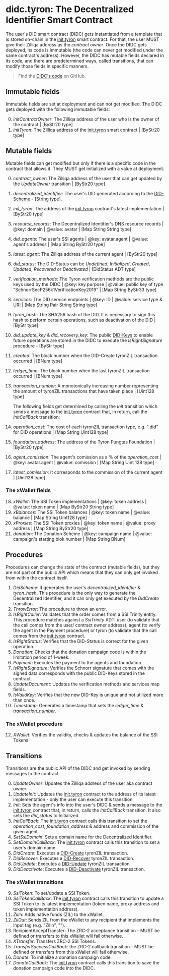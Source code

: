 # didc.tyron: The Decentralized Identifier Smart Contract

The user's DID smart contract (DIDC) gets instantiated from a template that is stored on-chain in the [init.tyron](./init.tyron.md) smart contract. For that, the user MUST give their Zilliqa address as the *contract owner*. Once the DIDC gets deployed, its code is immutable (the code can never get modified under the same contract's address). However, the DIDC has mutable fields declared in its code, and there are predetermined ways, called transitions, that can modify those fields in specific manners.

> Find the [DIDC's code](https://github.com/julio-cabdu/tyronZIL-js/blob/master/src/lib/blockchain/smart-contracts/didc.scilla) on GitHub.

## Immutable fields

Immutable fields are set at deployment and can not get modified. The DIDC gets deployed with the following immutable fields:

0. *initContractOwner*: The Zilliqa address of the user who is the owner of the contract | [ByStr20 type]
1. *initTyron*: The Zilliqa address of the [init.tyron](./init.tyron.md) smart contract | [ByStr20 type]

## Mutable fields

Mutable fields can get modified but only if there is a specific code in the contract that allows it. They MUST get initialized with a value at deployment.

0. *contract_owner*: The Zilliqa address of the user that can get updated by the *UpdateOwner* transition | [ByStr20 type]
1. *decentralized_identifier*: The user's DID generated according to the [DID-Scheme](../scheme/did-scheme.md) - [String type].
2. *init_tyron*: The address of the [init.tyron](./init.tyron.md) contract's latest implementation | [ByStr20 type]
3. *resource_records*: The Decentralized Identifier's DNS resource records | @key: domain | @value: avatar | [Map String String type]
4. *did_agents*: The user's SSI agents | @key: avatar.agent | @value: agent's address | [Map String ByStr20 type]
5. *latest_agent*: The Zilliqa address of the current agent | [ByStr20 type]
6. *did_status*: The DID-Status can be *Undefined*, *Initialized*, *Created*, *Updated*, *Recovered* or *Deactivated* | [DidStatus ADT type]
7. *verification_methods*: The Tyron verification methods are the public keys used by the DIDC | @key: key purpose | @value: public key of type "SchnorrSecP256k1VerificationKey2019" | [Map String ByStr33 type]
8. *services*: The DID service endpoints | @key: ID | @value: service type & URI | [Map String Pair String String type]
9. *tyron_hash*: The SHA256 hash of the DID. It is necessary to sign this hash to perform certain operations, such as deactivation of the DID | [ByStr type]
10. *did_update_key* & *did_recovery_key*: The public [DID-Keys](../protocol-parameters.md#did-keys) to enable future operations are stored in the DIDC to execute the *IsRightSignature* procedure - [ByStr type]
11. *created*: The block number when the DID-Create tyronZIL transaction occurred | [BNum type]
12. *ledger_time*: The block number when the last tyronZIL transaction occurred | [BNum type]
13. *transaction_number*: A monotonically increasing number representing the amount of tyronZIL transactions that have taken place | [Uint128 type]

    The following fields get determined by calling the *Init* transition which sends a message to the [init.tyron](./init.tyron.md) contract that, in return, call the *InitCallBack* transition:

14. *operation_cost*: The cost of each tyronZIL transaction type, e.g. ".did" for DID operations | [Map String Uint128 type] 
15. *foundation_address*: The address of the Tyron Pungtas Foundation | [ByStr20 type]
16. *agent_comission*: The agent's comission as a % of the *operation_cost* | @key: avatar.agent | @value: comission | [Map String Uint 128 type]
17. *latest_comission*: It corresponds to the commission of the current agent | [Uint128 type] 

### The xWallet fields

18. *xWallet*: The SSI Token implementations | @key: token address | @value: token name | [Map ByStr20 String type]
21. *xBalances*: The SSI Token balances | @key: token name | @value: balance | [Map String Uint128 type]
22. *xProxies*: The SSI Token proxies | @key: token name | @value: proxy address | [Map String ByStr20 type]
23. *donation*: The Donation Scheme | @key: campaign name | @value: campaign's starting blok number | [Map String BNum]

## Procedures 

Procedures can change the state of the contract (mutable fields), but they are not part of the public API which means that they can only get invoked from within the contract itself.

1. *DidScheme*: It generates the user's *decentralized_identifier* & *tyron_hash*. This procedure is the only way to generate the Decentralized Identifier, and it can only get executed by the *DidCreate* transition.
2. *ThrowError*: The procedure to throw an error.
3. *IsRightCaller*: Validates that the order comes from a SSI Trinity entity. This procedure matches against a *SsiTrinity* ADT: user (to validate that the call comes from the user/ contract owner address), agent (to verify the agent in the Payment procedure) or tyron (to validate that the call comes from the [init.tyron](./init.tyron.md) contract.
4. *IsRightStatus*: Verifies that the DID-Status is correct for the given operation.
5. *Donation*: Checks that the donation campaign code is within the limitation period of 1-week.
6. *Payment*: Executes the payment to the agents and foundation.
7. *IsRightSignature*: Verifies the Schnorr signature that comes with the signed data corresponds with the public DID-Keys stored in the contract.
8. *UpdateDocument*: Updates the verification methods and services map fields.
9. *IsValidKey*: Verifies that the new DID-Key is unique and not utilized more than once.
11. *Timestamp*: Generates a timestamp that sets the *ledger_time* & *transaction_number*.

### The xWallet procedure

12. *XWallet*: Verifies the validity, checks & updates the balance of the SSI Tokens

## Transitions

Transitions are the public API of the DIDC and get invoked by sending messages to the contract.  

0. *UpdateOwner*: Updates the Zilliqa address of the user aka contract owner.
1. *UpdateInit*: Updates the [init.tyron](./init.tyron.md) contract to the address of its latest implementation - only the user can execute this transition.
1. *Init*: Sets the agent's info into the user's DIDC & sends a message to the [init.tyron](./init.tyron.md) contract that, in return, calls the *InitCallBack* transition. It also sets the *did_status* to Initialized.
2. *InitCallBack*: The [init.tyron](./init.tyron.md) contract calls this transition to set the *operation_cost*, *foundation_address* & address and commission of the given agent.
3. *SetSsiDomain*: Sets a domain name for the Decentralized Identifier.
4. *SetDomainCallBack*: The [init.tyron](./init.tyron.md) contract calls this transition to set a user's domain name.
5. *DidCreate*: Executes a [DID-Create](../CRUD-operations/did-create.md) tyronZIL transaction.
6. *DidRecover*: Executes a [DID-Recover](../CRUD-operations/did-recover.md) tyronZIL transaction.
7. *DidUpdate*: Executes a [DID-Update](../CRUD-operations/did-update.md) tyronZIL transaction.
8. *DidDeactivate*: Executes a [DID-Deactivate](../CRUD-operations/did-deactivate.md) tyronZIL transaction.

### The xWallet transitions

9. *SsiToken*: To set/update a SSI Token.
10. *SsiTokenCallBack*: The [init.tyron](./init.tyron.md) contract calls this transition to update a SSI Token to its latest implementation (token name, proxy address and token implementation address).
11. *ZilIn*: Adds native funds (ZIL) to the xWallet.
12. *ZilOut*: Sends ZIL from the xWallet to any recipient that implements the input tag (e.g. "ZilIn", "").
13. RecipientAcceptTransfer: The ZRC-2 acceptance transition - MUST be defined or transfers to this xWallet will fail otherwise.
14. *XTransfer*: Transfers ZRC-2 SSI Tokens.
15. *TransferSuccessCallBack*: the ZRC-2 callback transition - MUST be defined or transfers from this xWallet will fail otherwise.
16. *Donate*: To initialize a donation campaign code.
17. *DonateCallBack*: The [init.tyron](./init.tyron.md) contract calls this transition to save the donation campaign code into the DIDC.
